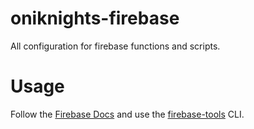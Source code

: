 # oniknights-firebase
All configuration for firebase functions and scripts.

# Usage
Follow the [Firebase Docs](https://firebase.google.com/docs/functions/get-started) and use the [firebase-tools](https://www.npmjs.com/package/firebase-tools) CLI.
